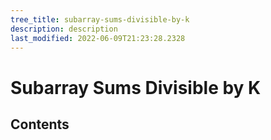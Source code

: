```yaml
---
tree_title: subarray-sums-divisible-by-k
description: description
last_modified: 2022-06-09T21:23:28.2328
---
```


# Subarray Sums Divisible by K

## Contents
